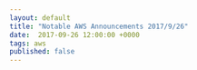 ```yaml
---
layout: default
title: "Notable AWS Announcements 2017/9/26"
date:  2017-09-26 12:00:00 +0000
tags: aws
published: false
---
```

